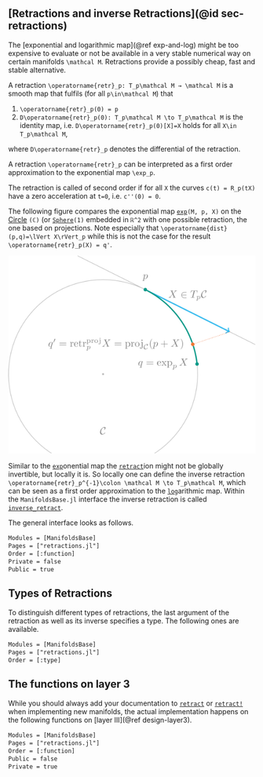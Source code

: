 ## [Retractions and inverse Retractions](@id sec-retractions)

The [exponential and logarithmic map](@ref exp-and-log) might be too expensive to evaluate or not be available in a very stable numerical way on certain manifolds ``\mathcal M``.
Retractions provide a possibly cheap, fast and stable alternative.

A retraction ``\operatorname{retr}_p: T_p\mathcal M → \mathcal M`` is a smooth map that fulfils (for all ``p\in\mathcal M``) that

1. ``\operatorname{retr}_p(0) = p``
2. ``D\operatorname{retr}_p(0): T_p\mathcal M \to T_p\mathcal M`` is the identity map,
i.e. ``D\operatorname{retr}_p(0)[X]=X`` holds for all ``X\in T_p\mathcal M``,

where ``D\operatorname{retr}_p`` denotes the differential of the retraction.

A retraction ``\operatorname{retr}_p`` can be interpreted as a first order approximation to the exponential map ``\exp_p``.

The retraction is called of second order if for all ``X`` the curves ``c(t) = R_p(tX)``
have a zero acceleration at ``t=0``, i.e. ``c''(0) = 0``.

The following figure compares the exponential map [`exp`](@ref)`(M, p, X)` on the [Circle](https://juliamanifolds.github.io/Manifolds.jl/latest/manifolds/circle.html) `(ℂ)` (or [`Sphere`](https://juliamanifolds.github.io/Manifolds.jl/latest/manifolds/sphere.html)`(1)` embedded in ``ℝ^2`` with one possible retraction, the one based on projections.
Note especially that ``\operatorname{dist}(p,q)=\lVert X\rVert_p`` while this is not the case for the result ``\operatorname{retr}_p(X) = q'``.

![A comparison of the exponential map and a retraction on the Circle.](assets/images/retraction_illustration_600.png)

Similar to the [`exp`](@ref)onential map the [`retract`](@ref)ion might not be globally invertible, but locally it is.
So locally one can define the inverse retraction ``\operatorname{retr}_p^{-1}\colon \mathcal M \to T_p\mathcal M``, which
can be seen as a first order approximation to the [`log`](@ref)arithmic map. Within the `ManifoldsBase.jl` interface the inverse retraction is called [`inverse_retract`](@ref).

The general interface looks as follows.

```@autodocs
Modules = [ManifoldsBase]
Pages = ["retractions.jl"]
Order = [:function]
Private = false
Public = true
```

## Types of Retractions

To distinguish different types of retractions, the last argument of the retraction as well as its inverse
specifies a type. The following ones are available.

```@autodocs
Modules = [ManifoldsBase]
Pages = ["retractions.jl"]
Order = [:type]
```

## The functions on layer 3

While you should always add your documentation to [`retract`](@ref) or [`retract!`](@ref) when implementing new manifolds, the actual implementation happens on the following functions on [layer III](@ref design-layer3).

```@autodocs
Modules = [ManifoldsBase]
Pages = ["retractions.jl"]
Order = [:function]
Public = false
Private = true
```
